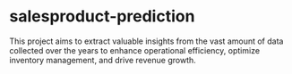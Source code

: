 # salesproduct-prediction
This project aims to extract valuable insights from the vast amount of data collected over the years to enhance operational efficiency, optimize inventory management, and drive revenue growth.
